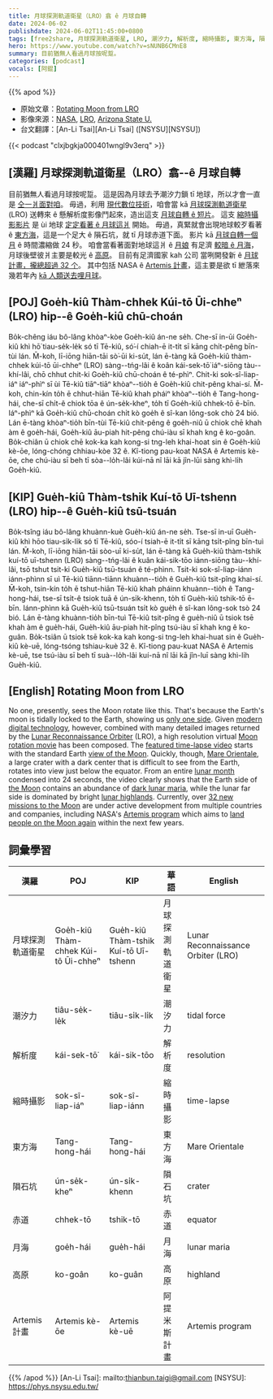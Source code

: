 ```yaml
---
title: 月球探測軌道衛星（LRO）翕 ê 月球自轉
date: 2024-06-02
publishdate: 2024-06-02T11:45:00+0800
tags: [free2share, 月球探測軌道衛星, LRO, 潮汐力, 解析度, 縮時攝影, 東方海, 隕石坑, 赤道, 月海, 高原, Artemis 計畫]
hero: https://www.youtube.com/watch?v=sNUNB6CMnE8
summary: 目前猶無人看過月球按呢踅。
categories: [podcast]
vocals: [阿錕]
---
```


{{% apod %}}

- 原始文章：[Rotating Moon from LRO](https://apod.nasa.gov/apod/ap240602.html)
- 影像來源：[NASA](https://www.nasa.gov/), [LRO](https://science.nasa.gov/mission/lro/), [Arizona State U.](https://www.lroc.asu.edu/about/team)
- 台文翻譯：[An-Li Tsai][An-Li Tsai] ([NSYSU][NSYSU])

{{< podcast "clxjbgkja000401wngl9v3erq" >}}

## [漢羅] 月球探測軌道衛星（LRO）翕--ê 月球自轉
目前猶無人看過月球按呢踅。
這是因為月球去予潮汐力鎖 tī 地球，所以才會一直是 [仝一爿面對咱][only one side]。
毋過，利用 [現代數位技術][modern digital technology]，咱會當 kā [月球探測軌道衛星][Lunar Reconnaissance Orbiter] (LRO) 送轉來 ê 懸解析度影像鬥起來，造出這支 [月球自轉 ê 短片][Moon rotation movie]。
這支 [縮時攝影影片][featured time-lapse video] 是 ùi 地球 [定定看著 ê 月球這爿][view of the Moon] 開始。
毋過，真緊就會出現地球較歹看著 ê [東方海][Mare Orientale]，這是一个足大 ê 隕石坑，就 tī 月球赤道下面。
影片 kā [月球自轉一個月][lunar month] ê 時間濃縮做 24 秒。
咱會當看著面對地球這爿 ê [月娘][the Moon] 有足濟 [較暗 ê 月海][dark lunar maria]，月球後壁彼爿主要是較光 ê [高原][lunar highlands]。
目前有足濟國家 kah 公司 當咧開發新 ê [月球計畫，攏總超過 32 个][32 new missions to the Moon]。
其中包括 NASA ê [Artemis 計畫][Artemis program]，這主要是欲 tī 紲落來幾若年內 [kā 人類送去哩月球][land people on the Moon again]。

## [POJ] Goe̍h-kiû Thàm-chhek Kúi-tō Ūi-chheⁿ (LRO) hip--ê Goe̍h-kiû chū-choán
Bo̍k-chêng iáu bô-lâng khòaⁿ-kòe Goe̍h-kiû án-ne se̍h.
Che-sī in-ūi Goe̍h-kiû khì hō͘ tiau-se̍k-le̍k só tī Tē-kiû, só͘-í chiah-ē it-ti̍t sī kāng chi̍t-pêng bīn-tùi lán.
M̄-koh, lī-iōng hiān-tāi sò͘-ūi ki-su̍t, lán ē-tàng kā Goe̍h-kiû thàm-chhek kúi-tō ūi-chheⁿ (LRO) sàng--tńg-lâi ê koân kái-sek-tō͘ iáⁿ-siōng tàu--khí-lâi, chō chhut chit-ki Goe̍h-kiû chū-choán ê té-phìⁿ.
Chit-ki sok-sî-liap-iáⁿ iáⁿ-phìⁿ sī ùi Tē-kiû tiāⁿ-tiāⁿ khòaⁿ--tio̍h ê Goe̍h-kiû chit-pêng khai-sí.
M̄-koh, chin-kín to̍h ē chhut-hiān Tē-kiû khah pháiⁿ khòaⁿ--tio̍h ê Tang-hong-hái, che-sī chi̍t-ê chiok tōa ê ún-se̍k-kheⁿ, to̍h tī Goe̍h-kiû chhek-tō ē-bīn.
Iáⁿ-phìⁿ kā Goe̍h-kiû chū-choán chi̍t kò goe̍h ê sî-kan lông-sok chò 24 bió.
Lán ē-tàng khòaⁿ-tio̍h bīn-tùi Tē-kiû chit-pêng ê goe̍h-niû ū chiok chē khah àm ê goe̍h-hái, Goe̍h-kiû āu-piah hit-pêng chú-iàu sī khah kng ê ko-goân.
Bo̍k-chiân ū chiok chē kok-ka kah kong-si tng-leh khai-hoat sin ê Goe̍h-kiû kè-ōe, lóng-chóng chhiau-kòe 32 ê.
Kî-tiong pau-koat NASA ê Artemis kè-ōe, che chú-iàu sī beh tī sòa--lo̍h-lâi kúi-nā nî lāi kā jîn-lūi sàng khì-li̍h Goe̍h-kiû.

## [KIP] Gue̍h-kiû Thàm-tshik Kuí-tō Uī-tshenn (LRO) hip--ê Gue̍h-kiû tsū-tsuán
Bo̍k-tsîng iáu bô-lâng khuànn-kuè Gue̍h-kiû án-ne se̍h.
Tse-sī in-uī Gue̍h-kiû khì hōo tiau-si̍k-li̍k só tī Tē-kiû, sóo-í tsiah-ē it-ti̍t sī kāng tsi̍t-pîng bīn-tuì lán.
M̄-koh, lī-iōng hiān-tāi sòo-uī ki-su̍t, lán ē-tàng kā Gue̍h-kiû thàm-tshik kuí-tō uī-tshenn (LRO) sàng--tńg-lâi ê kuân kái-sik-tōo iánn-siōng tàu--khí-lâi, tsō tshut tsit-ki Gue̍h-kiû tsū-tsuán ê té-phìnn.
Tsit-ki sok-sî-liap-iánn iánn-phìnn sī uì Tē-kiû tiānn-tiānn khuànn--tio̍h ê Gue̍h-kiû tsit-pîng khai-sí.
M̄-koh, tsin-kín to̍h ē tshut-hiān Tē-kiû khah pháinn khuànn--tio̍h ê Tang-hong-hái, tse-sī tsi̍t-ê tsiok tuā ê ún-si̍k-khenn, to̍h tī Gue̍h-kiû tshik-tō ē-bīn.
Iánn-phìnn kā Gue̍h-kiû tsū-tsuán tsi̍t kò gue̍h ê sî-kan lông-sok tsò 24 bió.
Lán ē-tàng khuànn-tio̍h bīn-tuì Tē-kiû tsit-pîng ê gue̍h-niû ū tsiok tsē khah àm ê gue̍h-hái, Gue̍h-kiû āu-piah hit-pîng tsú-iàu sī khah kng ê ko-guân.
Bo̍k-tsiân ū tsiok tsē kok-ka kah kong-si tng-leh khai-huat sin ê Gue̍h-kiû kè-uē, lóng-tsóng tshiau-kuè 32 ê.
Kî-tiong pau-kuat NASA ê Artemis kè-uē, tse tsú-iàu sī beh tī suà--lo̍h-lâi kuí-nā nî lāi kā jîn-luī sàng khì-li̍h Gue̍h-kiû.

## [English] Rotating Moon from LRO
No one, presently, sees the Moon rotate like this.
That's because the Earth's moon is tidally locked to the Earth, showing us [only one side][only one side].
Given [modern digital technology][modern digital technology], however, combined with many detailed images returned by the [Lunar Reconnaissance Orbiter][Lunar Reconnaissance Orbiter] (LRO), a high resolution virtual [Moon rotation movie][Moon rotation movie] has been composed.
The [featured time-lapse video][featured time-lapse video] starts with the standard Earth [view of the Moon][view of the Moon].
Quickly, though, [Mare Orientale][Mare Orientale], a large crater with a dark center that is difficult to see from the Earth, rotates into view just below the equator.
From an entire [lunar month][lunar month] condensed into 24 seconds, the video clearly shows that the Earth side of [the Moon][the Moon] contains an abundance of [dark lunar maria][dark lunar maria], while the lunar far side is dominated by bright [lunar highlands][lunar highlands].
Currently, over [32 new missions to the Moon][32 new missions to the Moon] are under active development from multiple countries and companies, including NASA's [Artemis program][Artemis program] which aims to [land people on the Moon again][land people on the Moon again] within the next few years.

## 詞彙學習

|漢羅|POJ|KIP|華語|English|
|-|-|-|-|-|
|月球探測軌道衛星|Goe̍h-kiû Thàm-chhek Kúi-tō Ūi-chheⁿ|Gue̍h-kiû Thàm-tshik Kuí-tō Uī-tshenn|月球探測軌道衛星|Lunar Reconnaissance Orbiter (LRO)|
|潮汐力|tiâu-se̍k-le̍k|tiâu-si̍k-li̍k|潮汐力|tidal force|
|解析度|kái-sek-tō͘|kái-sik-tōo|解析度|resolution|
|縮時攝影|sok-sî-liap-iáⁿ|sok-sî-liap-iánn|縮時攝影|time-lapse|
|東方海|Tang-hong-hái|Tang-hong-hái|東方海|Mare Orientale|
|隕石坑|ún-se̍k-kheⁿ|ún-si̍k-khenn|隕石坑|crater|
|赤道|chhek-tō|tshik-tō|赤道|equator|
|月海|goe̍h-hái|gue̍h-hái|月海|lunar maria|
|高原|ko-goân|ko-guân|高原|highland|
|Artemis 計畫|Artemis kè-ōe|Artemis kè-uē|阿提米斯計畫|Artemis program|

{{% /apod %}}
[An-Li Tsai]: mailto:thianbun.taigi@gmail.com
[NSYSU]: https://phys.nsysu.edu.tw/

[copyright]: https://apod.nasa.gov/apod/fap/lib/about_apod.html#srapply
[License3]: https://creativecommons.org/licenses/by/3.0/
[License2]:https://creativecommons.org/licenses/by-nc-nd/2.0/

[only one side]:http://www.youtube.com/watch?v=p33_tUHDkMY
[modern digital technology]:https://mediaproxy.snopes.com/width/1200/https://media.snopes.com/2009/01/rand.jpg
[Lunar Reconnaissance Orbiter]:https://www.lroc.asu.edu/about
[Moon rotation movie]:https://www.lroc.asu.edu/images/707
[featured time-lapse video]:http://www.youtube.com/watch?v=sNUNB6CMnE8
[view of the Moon]:http://www.google.com/moon/
[Mare Orientale]:https://apod.nasa.gov/apod/ap110312.html
[lunar month]:http://www.universetoday.com/19699/does-the-moon-rotate/
[the Moon]:https://apod.nasa.gov/apod/ap220612.html
[dark lunar maria]:https://en.wikipedia.org/wiki/List_of_maria_on_the_Moon
[lunar highlands]:https://en.wikipedia.org/wiki/Geology_of_the_Moon#Highlands
[32 new missions to the Moon]:https://en.wikipedia.org/wiki/List_of_missions_to_the_Moon#Funded_lunar_probe_missions_currently_under_development
[Artemis program]:https://www.nasa.gov/humans-in-space/artemis/
[land people on the Moon again]:https://www.nasa.gov/mission/artemis-iii/
